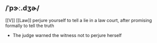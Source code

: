 ## /ˈpɝː.dʒɚ/
[[V]] [[Law]]
perjure yourself
to tell a lie in a law court, after promising formally to tell the truth

- The judge warned the witness not to perjure herself